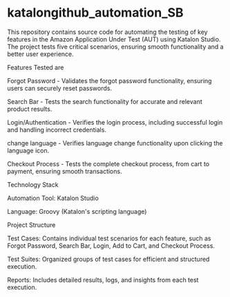 # katalongithub_automation_SB
This repository contains source code for automating the testing of key features in the Amazon Application Under Test (AUT) using Katalon Studio. The project tests five critical scenarios, ensuring smooth functionality and a better user experience.

Features Tested are

  Forgot Password - Validates the forgot password functionality, ensuring users can securely reset passwords.
  
  Search Bar - Tests the search functionality for accurate and relevant product results.
  
  Login/Authentication - Verifies the login process, including successful login and handling incorrect credentials.
  
  change language - Verifies language change functionality upon clicking the language icon.
  
  Checkout Process - Tests the complete checkout process, from cart to payment, ensuring smooth transactions.

  
Technology Stack

  Automation Tool: Katalon Studio
  
  Language: Groovy (Katalon's scripting language)

  
Project Structure

  Test Cases: Contains individual test scenarios for each feature, such as Forgot Password, Search Bar, Login, Add to Cart, and Checkout Process.
  
  Test Suites: Organized groups of test cases for efficient and structured execution.
  
  Reports: Includes detailed results, logs, and insights from each test execution.

